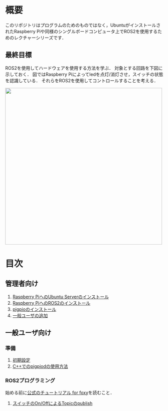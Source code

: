# 概要

このリポジトリはプログラムのためのものではなく，UbuntuがインストールされたRaspberry Piや同様のシングルボードコンピュータ上でROS2を使用するためのレクチャーシリーズです．

## 最終目標
ROS2を使用してハードウェアを使用する方法を学ぶ．
対象とする回路を下図に示しておく．
図ではRaspberry Piによってledを点灯/消灯させ，スイッチの状態を認識している．
それらをROS2を使用してコントロールすることを考える．<br>

<img src="figs/led_switch.png" width="500">

# 目次
## 管理者向け

1. [Raspberry PiへのUbuntu Serverのインストール](docs/Installation_of_UbuntuServer_on_RaspberryPi_JP.md)
1. [Raspberry PiへのROS2のインストール](docs/Installation_of_ROS2_on_RaspberryPi_JP.md)
1. [pigpioのインストール](docs/Installation_of_pigpio_library_JP.md)
1. [一般ユーザの追加](docs/Addition_of_general_users_JP.md)

## 一般ユーザ向け
### 準備

1. [初期設定](docs/Initial_settings_of_general_users_JP.md)
1. [C++でのpigpiodの使用方法](docs/Usage_of_pigpiod_in_cpp_JP.md)

### ROS2プログラミング
始める前に[公式のチュートリアル for foxy](https://docs.ros.org/en/foxy/Tutorials.html)を読むこと．

1. [スイッチのOn/OffによるTopicのpublish](docs/Publishing_topic_by_pushing_releasing_a_switch_JP.md)
